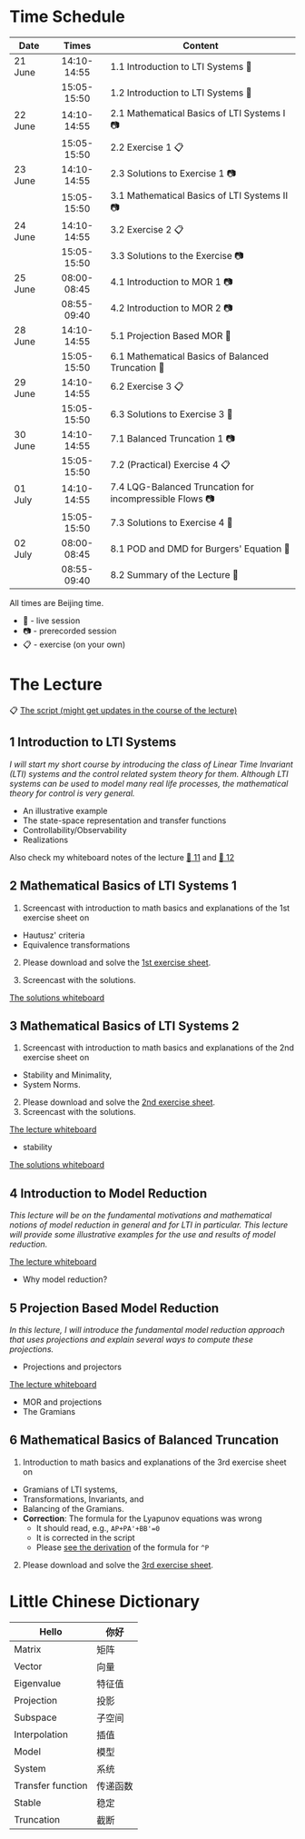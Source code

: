 # Time Schedule

| Date | Times | Content |
| ---- | :-----: | ------- |
| 21 June |  14:10-14:55 | 1.1 Introduction to LTI Systems :microphone: |
|         |  15:05-15:50 | 1.2 Introduction to LTI Systems :microphone: |
| 22 June |  14:10-14:55 | 2.1 Mathematical Basics of LTI Systems I :camera: |
|         |  15:05-15:50 | 2.2 Exercise 1 :clipboard: |
| 23 June |  14:10-14:55 | 2.3 Solutions to Exercise 1 :camera: |
|         |  15:05-15:50 | 3.1 Mathematical Basics of LTI Systems II :camera: |
| 24 June |  14:10-14:55 | 3.2 Exercise 2 :clipboard:|
|         |  15:05-15:50 | 3.3 Solutions to the Exercise :camera: |
| 25 June |  08:00-08:45 | 4.1 Introduction to MOR 1 :camera: |
|         |  08:55-09:40 | 4.2 Introduction to MOR 2 :camera: |
| 28 June |  14:10-14:55 | 5.1 Projection Based MOR :microphone: |
|         |  15:05-15:50 | 6.1 Mathematical Basics of Balanced Truncation :microphone: |
| 29 June |  14:10-14:55 | 6.2 Exercise 3 :clipboard: |
|         |  15:05-15:50 | 6.3 Solutions to Exercise 3 :microphone: |
| 30 June |  14:10-14:55 | 7.1 Balanced Truncation 1 :camera: |
|         |  15:05-15:50 | 7.2 (Practical) Exercise 4 :clipboard: |
| 01 July |  14:10-14:55 | 7.4 LQG-Balanced Truncation for incompressible Flows :camera: |
|         |  15:05-15:50 | 7.3 Solutions to Exercise 4 :microphone: |
| 02 July |  08:00-08:45 | 8.1 POD and DMD for Burgers' Equation :microphone: |
|         |  08:55-09:40 | 8.2 Summary of the Lecture :microphone: |

All times are Beijing time.

 * :microphone: - live session
 * :camera: - prerecorded session
 * :clipboard: - exercise (on your own)

# The Lecture

:clipboard: [The script (might get updates in the course of the lecture)](shmorsc.pdf)

## 1 Introduction to LTI Systems

*I will start my short course by introducing the class of Linear Time Invariant
(LTI) systems and the control related system theory for them. Although LTI
systems can be used to model many real life processes, the mathematical theory
for control is very general.*

 * An illustrative example
 * The state-space representation and transfer functions
 * Controllability/Observability
 * Realizations

Also check my whiteboard notes of the lecture [:pencil: 11](files/11-21.jpg) and [:pencil: 12](files/12-21.jpg)

## 2 Mathematical Basics of LTI Systems 1

1. Screencast with introduction to math basics and explanations of the 1st exercise
sheet on
  * Hautusz' criteria
  * Equivalence transformations
2. Please download and solve the [1st exercise sheet](files/22-exi.pdf).

3. Screencast with the solutions.

[The solutions whiteboard](files/23-exi.png)

## 3 Mathematical Basics of LTI Systems 2

1. Screencast with introduction to math basics and explanations of the 2nd exercise
sheet on
  * Stability and Minimality,
  * System Norms.
2. Please download and solve the [2nd exercise sheet](exii.pdf).
3. Screencast with the solutions.

[The lecture whiteboard](files/31-stability.png)
 * stability

[The solutions whiteboard](files/33-exii.png)

## 4 Introduction to Model Reduction

*This lecture will be on the fundamental motivations and mathematical
notions of model reduction in general and for LTI in particular. This lecture
will provide some illustrative examples for the use and results of model
reduction.*

[The lecture whiteboard](files/41-wb-intro-mor.jpg)

 * Why model reduction?

## 5 Projection Based Model Reduction

*In this lecture, I will introduce the fundamental model reduction approach
that uses projections and explain several ways to compute these projections.*

 * Projections and projectors

[The lecture whiteboard](blackboards/51-21.jpg)

 * MOR and projections
 * The Gramians

## 6 Mathematical Basics of Balanced Truncation

1. Introduction to math basics and explanations of the 3rd exercise sheet on
  * Gramians of LTI systems,
  * Transformations, Invariants, and
  * Balancing of the Gramians.
  * **Correction**: The formula for the Lyapunov equations was wrong
    * It should read, e.g., `AP+PA'+BB'=0`
    * It is corrected in the script
    * Please [see the derivation](files/61-corrected-derivation.png) of the formula for `^P`

2. Please download and solve the [3rd exercise sheet](files/62-exiii.pdf).


<!--
3. Live discussion of the solutions.

[whiteboard of the exercise](blackboards/61-exiii-gramians.png)


## 7 Balanced Truncation

1. In lecture 7.1, we will learn about Balanced Truncation which is a powerful model
reduction technique for stable LTI systems.

[whiteboard on balanced truncation](blackboards/62-balanced-truncation.png)

2. Please download and solve the [4th exercise sheet](exiv.pdf).
  * You can use `MATLAB` (if you don't have the *control systems toolbox*, use
    the routine files provided below)
  * or `octave` with `pkg install -forge control` and `pkg load control`.
  * Here are the [data and routine files](exiv-data.zip).

3. Live demonstration of the solutions to *Exercise 4* by the students or by the
   lecturer.
  * Solutions [1](bt-min.m) [2](bt-beam.m)

4. Lecture of LQG-BT which combines controller design and model reduction by
   Balanced Truncation and its application to flow control.

[whiteboard](blackboards/712-pract-ex-daes.png)

## 8 Outlook and Summary

In the last lecture, I will showcase how the methods of *Proper Orthogonal
Decomposition* (POD) and *Dynamical Mode Decomposition* (DMD) work for the 2D
*Burgers equation*. [see my blog post](https://www.janheiland.de/post/fenics-burger-pod-dmd/).

### POD for Burgers

[Whiteboard with the POD](blackboards/81-pod.png)

### Wrapup

Finally, we will wrap up the contents of the course.

[Whiteboard of the Summary](blackboards/82-wrapup.png)

### Studying abroad (maybe a Master in Magdeburg)

* [page with links to the Master programmes in English](https://www.ovgu.de/unimagdeburg/en/Study/Study+Programmes/Study+Programmes+in+English-p-48822.html)
* [Whiteboard with the notes](blackboards/83-study-abroad.png)

-->

# Little Chinese Dictionary

| Hello | 你好 |
--------|--------
| Matrix| 矩阵 |
| Vector| 向量 |
| Eigenvalue |特征值|
| Projection |投影|
| Subspace |子空间|
| Interpolation |插值|
| Model |模型|
| System |系统|
| Transfer function |传递函数|
| Stable |稳定|
| Truncation |截断|
